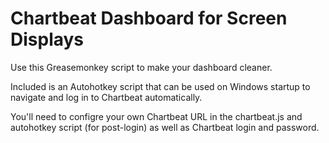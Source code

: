 # Chartbeat Dashboard for Screen Displays

Use this Greasemonkey script to make your dashboard cleaner.

Included is an Autohotkey script that can be used on Windows startup to navigate and log in to Chartbeat automatically.

You'll need to configre your own Chartbeat URL in the chartbeat.js and autohotkey script (for post-login) as well as Chartbeat login and password.